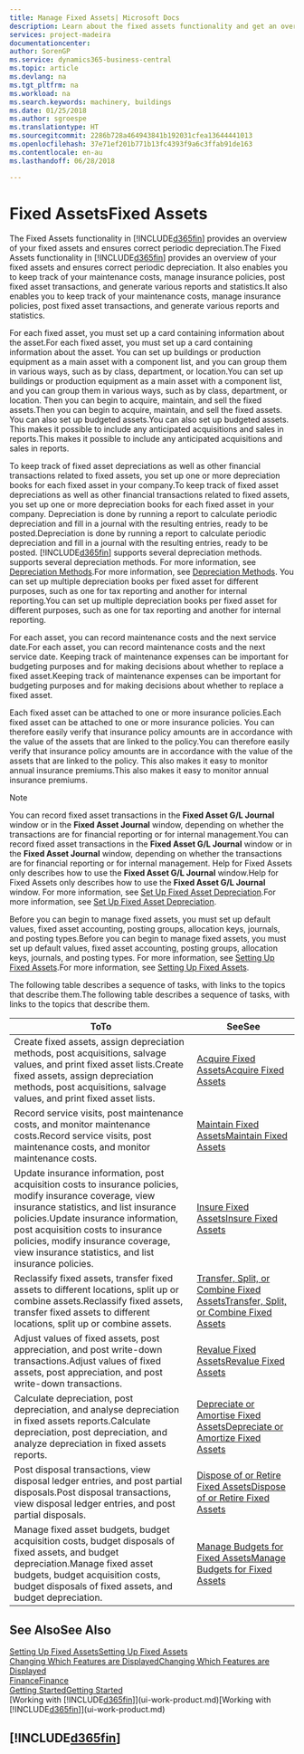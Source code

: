 ```yaml
---
title: Manage Fixed Assets| Microsoft Docs
description: Learn about the fixed assets functionality and get an overview of how to work with fixed assets.
services: project-madeira
documentationcenter: 
author: SorenGP
ms.service: dynamics365-business-central
ms.topic: article
ms.devlang: na
ms.tgt_pltfrm: na
ms.workload: na
ms.search.keywords: machinery, buildings
ms.date: 01/25/2018
ms.author: sgroespe
ms.translationtype: HT
ms.sourcegitcommit: 2286b728a464943841b192031cfea13644441013
ms.openlocfilehash: 37e71ef201b771b13fc4393f9a6c3ffab91de163
ms.contentlocale: en-au
ms.lasthandoff: 06/28/2018

---
```

# <a name="fixed-assets"></a><span data-ttu-id="9ce7f-103">Fixed Assets</span><span class="sxs-lookup"><span data-stu-id="9ce7f-103">Fixed Assets</span></span>
<span data-ttu-id="9ce7f-104">The Fixed Assets functionality in [!INCLUDE[d365fin](includes/d365fin_md.md)] provides an overview of your fixed assets and ensures correct periodic depreciation.</span><span class="sxs-lookup"><span data-stu-id="9ce7f-104">The Fixed Assets functionality in [!INCLUDE[d365fin](includes/d365fin_md.md)] provides an overview of your fixed assets and ensures correct periodic depreciation.</span></span> <span data-ttu-id="9ce7f-105">It also enables you to keep track of your maintenance costs, manage insurance policies, post fixed asset transactions, and generate various reports and statistics.</span><span class="sxs-lookup"><span data-stu-id="9ce7f-105">It also enables you to keep track of your maintenance costs, manage insurance policies, post fixed asset transactions, and generate various reports and statistics.</span></span>

<span data-ttu-id="9ce7f-106">For each fixed asset, you must set up a card containing information about the asset.</span><span class="sxs-lookup"><span data-stu-id="9ce7f-106">For each fixed asset, you must set up a card containing information about the asset.</span></span> <span data-ttu-id="9ce7f-107">You can set up buildings or production equipment as a main asset with a component list, and you can group them in various ways, such as by class, department, or location.</span><span class="sxs-lookup"><span data-stu-id="9ce7f-107">You can set up buildings or production equipment as a main asset with a component list, and you can group them in various ways, such as by class, department, or location.</span></span> <span data-ttu-id="9ce7f-108">Then you can begin to acquire, maintain, and sell the fixed assets.</span><span class="sxs-lookup"><span data-stu-id="9ce7f-108">Then you can begin to acquire, maintain, and sell the fixed assets.</span></span> <span data-ttu-id="9ce7f-109">You can also set up budgeted assets.</span><span class="sxs-lookup"><span data-stu-id="9ce7f-109">You can also set up budgeted assets.</span></span> <span data-ttu-id="9ce7f-110">This makes it possible to include any anticipated acquisitions and sales in reports.</span><span class="sxs-lookup"><span data-stu-id="9ce7f-110">This makes it possible to include any anticipated acquisitions and sales in reports.</span></span>

<span data-ttu-id="9ce7f-111">To keep track of fixed asset depreciations as well as other financial transactions related to fixed assets, you set up one or more depreciation books for each fixed asset in your company.</span><span class="sxs-lookup"><span data-stu-id="9ce7f-111">To keep track of fixed asset depreciations as well as other financial transactions related to fixed assets, you set up one or more depreciation books for each fixed asset in your company.</span></span> <span data-ttu-id="9ce7f-112">Depreciation is done by running a report to calculate periodic depreciation and fill in a journal with the resulting entries, ready to be posted.</span><span class="sxs-lookup"><span data-stu-id="9ce7f-112">Depreciation is done by running a report to calculate periodic depreciation and fill in a journal with the resulting entries, ready to be posted.</span></span> [!INCLUDE[d365fin](includes/d365fin_md.md)]<span data-ttu-id="9ce7f-113"> supports several depreciation methods.</span><span class="sxs-lookup"><span data-stu-id="9ce7f-113"> supports several depreciation methods.</span></span> <span data-ttu-id="9ce7f-114">For more information, see [Depreciation Methods](fa-depreciation-methods.md).</span><span class="sxs-lookup"><span data-stu-id="9ce7f-114">For more information, see [Depreciation Methods](fa-depreciation-methods.md).</span></span> <span data-ttu-id="9ce7f-115">You can set up multiple depreciation books per fixed asset for different purposes, such as one for tax reporting and another for internal reporting.</span><span class="sxs-lookup"><span data-stu-id="9ce7f-115">You can set up multiple depreciation books per fixed asset for different purposes, such as one for tax reporting and another for internal reporting.</span></span>

<span data-ttu-id="9ce7f-116">For each asset, you can record maintenance costs and the next service date.</span><span class="sxs-lookup"><span data-stu-id="9ce7f-116">For each asset, you can record maintenance costs and the next service date.</span></span> <span data-ttu-id="9ce7f-117">Keeping track of maintenance expenses can be important for budgeting purposes and for making decisions about whether to replace a fixed asset.</span><span class="sxs-lookup"><span data-stu-id="9ce7f-117">Keeping track of maintenance expenses can be important for budgeting purposes and for making decisions about whether to replace a fixed asset.</span></span>

<span data-ttu-id="9ce7f-118">Each fixed asset can be attached to one or more insurance policies.</span><span class="sxs-lookup"><span data-stu-id="9ce7f-118">Each fixed asset can be attached to one or more insurance policies.</span></span> <span data-ttu-id="9ce7f-119">You can therefore easily verify that insurance policy amounts are in accordance with the value of the assets that are linked to the policy.</span><span class="sxs-lookup"><span data-stu-id="9ce7f-119">You can therefore easily verify that insurance policy amounts are in accordance with the value of the assets that are linked to the policy.</span></span> <span data-ttu-id="9ce7f-120">This also makes it easy to monitor annual insurance premiums.</span><span class="sxs-lookup"><span data-stu-id="9ce7f-120">This also makes it easy to monitor annual insurance premiums.</span></span>

> [!NOTE]  
>   <span data-ttu-id="9ce7f-121">You can record fixed asset transactions in the **Fixed Asset G/L Journal** window or in the **Fixed Asset Journal** window, depending on whether the transactions are for financial reporting or for internal management.</span><span class="sxs-lookup"><span data-stu-id="9ce7f-121">You can record fixed asset transactions in the **Fixed Asset G/L Journal** window or in the **Fixed Asset Journal** window, depending on whether the transactions are for financial reporting or for internal management.</span></span> <span data-ttu-id="9ce7f-122">Help for Fixed Assets only describes how to use the **Fixed Asset G/L Journal** window.</span><span class="sxs-lookup"><span data-stu-id="9ce7f-122">Help for Fixed Assets only describes how to use the **Fixed Asset G/L Journal** window.</span></span> <span data-ttu-id="9ce7f-123">For more information, see [Set Up Fixed Asset Depreciation](fa-how-setup-depreciation.md).</span><span class="sxs-lookup"><span data-stu-id="9ce7f-123">For more information, see [Set Up Fixed Asset Depreciation](fa-how-setup-depreciation.md).</span></span>

<span data-ttu-id="9ce7f-124">Before you can begin to manage fixed assets, you must set up default values, fixed asset accounting, posting groups, allocation keys, journals, and posting types.</span><span class="sxs-lookup"><span data-stu-id="9ce7f-124">Before you can begin to manage fixed assets, you must set up default values, fixed asset accounting, posting groups, allocation keys, journals, and posting types.</span></span> <span data-ttu-id="9ce7f-125">For more information, see [Setting Up Fixed Assets](fa-setup.md).</span><span class="sxs-lookup"><span data-stu-id="9ce7f-125">For more information, see [Setting Up Fixed Assets](fa-setup.md).</span></span>

<span data-ttu-id="9ce7f-126">The following table describes a sequence of tasks, with links to the topics that describe them.</span><span class="sxs-lookup"><span data-stu-id="9ce7f-126">The following table describes a sequence of tasks, with links to the topics that describe them.</span></span>

| <span data-ttu-id="9ce7f-127">To</span><span class="sxs-lookup"><span data-stu-id="9ce7f-127">To</span></span> | <span data-ttu-id="9ce7f-128">See</span><span class="sxs-lookup"><span data-stu-id="9ce7f-128">See</span></span> |
| --- | --- |
| <span data-ttu-id="9ce7f-129">Create fixed assets, assign depreciation methods, post acquisitions, salvage values, and print fixed asset lists.</span><span class="sxs-lookup"><span data-stu-id="9ce7f-129">Create fixed assets, assign depreciation methods, post acquisitions, salvage values, and print fixed asset lists.</span></span> |[<span data-ttu-id="9ce7f-130">Acquire Fixed Assets</span><span class="sxs-lookup"><span data-stu-id="9ce7f-130">Acquire Fixed Assets</span></span>](fa-how-acquire.md) |
| <span data-ttu-id="9ce7f-131">Record service visits, post maintenance costs, and monitor maintenance costs.</span><span class="sxs-lookup"><span data-stu-id="9ce7f-131">Record service visits, post maintenance costs, and monitor maintenance costs.</span></span> |[<span data-ttu-id="9ce7f-132">Maintain Fixed Assets</span><span class="sxs-lookup"><span data-stu-id="9ce7f-132">Maintain Fixed Assets</span></span>](fa-how-maintain.md) |
| <span data-ttu-id="9ce7f-133">Update insurance information, post acquisition costs to insurance policies, modify insurance coverage, view insurance statistics, and list insurance policies.</span><span class="sxs-lookup"><span data-stu-id="9ce7f-133">Update insurance information, post acquisition costs to insurance policies, modify insurance coverage, view insurance statistics, and list insurance policies.</span></span> |[<span data-ttu-id="9ce7f-134">Insure Fixed Assets</span><span class="sxs-lookup"><span data-stu-id="9ce7f-134">Insure Fixed Assets</span></span>](fa-how-insure.md) |
| <span data-ttu-id="9ce7f-135">Reclassify fixed assets, transfer fixed assets to different locations, split up or combine assets.</span><span class="sxs-lookup"><span data-stu-id="9ce7f-135">Reclassify fixed assets, transfer fixed assets to different locations, split up or combine assets.</span></span> |[<span data-ttu-id="9ce7f-136">Transfer, Split, or Combine Fixed Assets</span><span class="sxs-lookup"><span data-stu-id="9ce7f-136">Transfer, Split, or Combine Fixed Assets</span></span>](fa-how-trans-split-combine.md) |
| <span data-ttu-id="9ce7f-137">Adjust values of fixed assets, post appreciation, and post write-down transactions.</span><span class="sxs-lookup"><span data-stu-id="9ce7f-137">Adjust values of fixed assets, post appreciation, and post write-down transactions.</span></span> |[<span data-ttu-id="9ce7f-138">Revalue Fixed Assets</span><span class="sxs-lookup"><span data-stu-id="9ce7f-138">Revalue Fixed Assets</span></span>](fa-how-revalue.md) |
| <span data-ttu-id="9ce7f-139">Calculate depreciation, post depreciation, and analyse depreciation in fixed assets reports.</span><span class="sxs-lookup"><span data-stu-id="9ce7f-139">Calculate depreciation, post depreciation, and  analyze depreciation in fixed assets reports.</span></span> |[<span data-ttu-id="9ce7f-140">Depreciate or Amortise Fixed Assets</span><span class="sxs-lookup"><span data-stu-id="9ce7f-140">Depreciate or Amortize Fixed Assets</span></span>](fa-how-depreciate-amortize.md) |
| <span data-ttu-id="9ce7f-141">Post disposal transactions, view disposal ledger entries, and post partial disposals.</span><span class="sxs-lookup"><span data-stu-id="9ce7f-141">Post disposal transactions, view disposal ledger entries, and post partial disposals.</span></span> |[<span data-ttu-id="9ce7f-142">Dispose of or Retire Fixed Assets</span><span class="sxs-lookup"><span data-stu-id="9ce7f-142">Dispose of or Retire Fixed Assets</span></span>](fa-how-dispose-retire.md) |
| <span data-ttu-id="9ce7f-143">Manage fixed asset budgets, budget acquisition costs, budget disposals of fixed assets, and budget depreciation.</span><span class="sxs-lookup"><span data-stu-id="9ce7f-143">Manage fixed asset budgets, budget acquisition costs, budget disposals of fixed assets, and budget depreciation.</span></span> |[<span data-ttu-id="9ce7f-144">Manage Budgets for Fixed Assets</span><span class="sxs-lookup"><span data-stu-id="9ce7f-144">Manage Budgets for Fixed Assets</span></span>](fa-how-manage-budgets.md) |

## <a name="see-also"></a><span data-ttu-id="9ce7f-145">See Also</span><span class="sxs-lookup"><span data-stu-id="9ce7f-145">See Also</span></span>
[<span data-ttu-id="9ce7f-146">Setting Up Fixed Assets</span><span class="sxs-lookup"><span data-stu-id="9ce7f-146">Setting Up Fixed Assets</span></span>](fa-setup.md)  
[<span data-ttu-id="9ce7f-147">Changing Which Features are Displayed</span><span class="sxs-lookup"><span data-stu-id="9ce7f-147">Changing Which Features are Displayed</span></span>](ui-experiences.md)  
[<span data-ttu-id="9ce7f-148">Finance</span><span class="sxs-lookup"><span data-stu-id="9ce7f-148">Finance</span></span>](finance.md)  
[<span data-ttu-id="9ce7f-149">Getting Started</span><span class="sxs-lookup"><span data-stu-id="9ce7f-149">Getting Started</span></span>](product-get-started.md)  
<span data-ttu-id="9ce7f-150">[Working with [!INCLUDE[d365fin](includes/d365fin_md.md)]](ui-work-product.md)</span><span class="sxs-lookup"><span data-stu-id="9ce7f-150">[Working with [!INCLUDE[d365fin](includes/d365fin_md.md)]](ui-work-product.md)</span></span>

## [!INCLUDE[d365fin](includes/free_trial_md.md)]  
 

